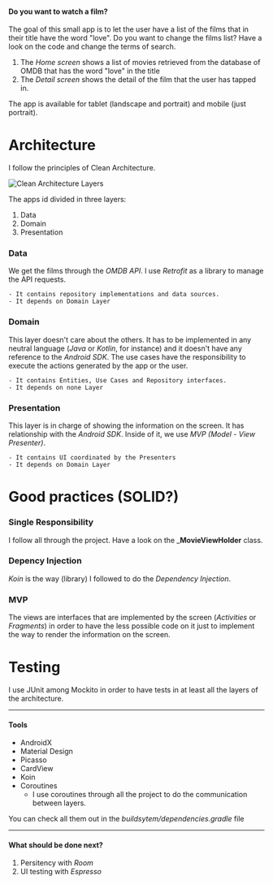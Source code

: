 #### Do you want to watch a film?

The goal of this small app is to let the user have a list of the films that in their title have the word "love". Do you want to change the films list? Have a look on the code and change the terms of search.

1. The _Home screen_ shows a list of movies retrieved from the database of OMDB that has the word "love" in the title
2. The _Detail screen_ shows the detail of the film that the user has tapped in.

The app is available for tablet (landscape and portrait) and mobile (just portrait).


Architecture
=================================

I follow the principles of Clean Architecture. 


![Clean Architecture Layers](http://notes.lucida.me/images/clean_arc_android/layers.png)


The apps id divided in three layers:

1. Data
2. Domain
3. Presentation

### Data
We get the films through the _OMDB API_. I use *Retrofit* as a library to manage the API requests.
    
    - It contains repository implementations and data sources.
    - It depends on Domain Layer

### Domain
This layer doesn't care about the others. It has to be implemented in any neutral language (_Java_ or _Kotlin_, for instance) and it doesn't have any reference to the _Android SDK_. The use cases have the responsibility to execute the actions generated by the app or the user.

    - It contains Entities, Use Cases and Repository interfaces.
    - It depends on none Layer

### Presentation
This layer is in charge of showing the information on the screen. It has relationship with the _Android SDK_. Inside of it, we use *MVP (Model - View Presenter)*.
    
    - It contains UI coordinated by the Presenters
    - It depends on Domain Layer

Good practices (SOLID?)
=======================

### Single Responsibility
I follow all through the project. Have a look on the ___MovieViewHolder__ class.

### Depency Injection
*Koin* is the way (library) I followed to do the _Dependency Injection_.

### MVP
The views are interfaces that are implemented by the screen (_Activities_ or _Fragments_) in order to have the less possible code on it just to implement the way to render the information on the screen.




Testing
=======
I use JUnit among Mockito in order to have tests in at least all the layers of the architecture.


---------------------------

#### Tools
* AndroidX
* Material Design
* Picasso
* CardView
* Koin
* Coroutines
    - I use coroutines through all the project to do the communication between layers.

You can check all them out in the _buildsytem/dependencies.gradle_ file

------------------------------

#### What should be done next?

1. Persitency with *Room*
2. UI testing with *Espresso*